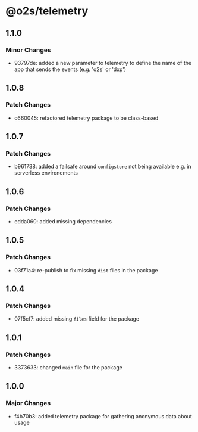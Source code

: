 # @o2s/telemetry

## 1.1.0

### Minor Changes

- 93797de: added a new parameter to telemetry to define the name of the app that sends the events (e.g. 'o2s' or 'dxp')

## 1.0.8

### Patch Changes

- c660045: refactored telemetry package to be class-based

## 1.0.7

### Patch Changes

- b961738: added a failsafe around `configstore` not being available e.g. in serverless environements

## 1.0.6

### Patch Changes

- edda060: added missing dependencies

## 1.0.5

### Patch Changes

- 03f71a4: re-publish to fix missing `dist` files in the package

## 1.0.4

### Patch Changes

- 07f5cf7: added missing `files` field for the package

## 1.0.1

### Patch Changes

- 3373633: changed `main` file for the package

## 1.0.0

### Major Changes

- f4b70b3: added telemetry package for gathering anonymous data about usage
